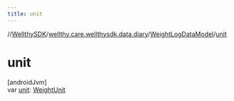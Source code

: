 ```yaml
---
title: unit
---
```

//[WellthySDK](../../../index.html)/[wellthy.care.wellthysdk.data.diary](../index.html)/[WeightLogDataModel](index.html)/[unit](unit.html)



# unit



[androidJvm]\
var [unit](unit.html): [WeightUnit](../-weight-unit/index.html)




